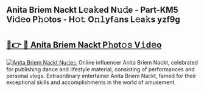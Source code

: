 ## Anita Briem Nackt L𝚎a𝚔ed N𝚞𝚍e - Part-KM5 Vi𝚍𝚎o P𝚑𝚘tos - H𝚘𝚝 O𝚗𝚕yf𝚊ns L𝚎a𝚔s yzf9g

# <h2><a href="http://kf572w.oniu.top/?m=Anita+Briem+Nackt">🔗👉 🔴 Anita Briem Nackt P𝚑ot𝚘𝚜 V𝚒d𝚎o</a></h2>

[![Anita Briem Nackt Nu𝚍e𝚜](https://i.imgur.com/0qMVB7G.gif)](http://kf572w.oniu.top/?m=Anita+Briem+Nackt)
Online influencer Anita Briem Nackt, celebrated for publishing dance and lifestyle material, consisting of performances and personal vlogs. Extraordinary entertainer Anita Briem Nackt, famed for their exceptional skills and accomplishments in the world of amusement.  
